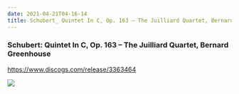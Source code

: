 ```yaml
---
date: 2021-04-21T04-16-14
title: Schubert_ Quintet In C, Op. 163 – The Juilliard Quartet, Bernard Greenhouse
---
```

### Schubert: Quintet In C, Op. 163 – The Juilliard Quartet, Bernard Greenhouse
https://www.discogs.com/release/3363464

![](dayone-moment://A335864EF5F54175B5A729D8462A98BF)
